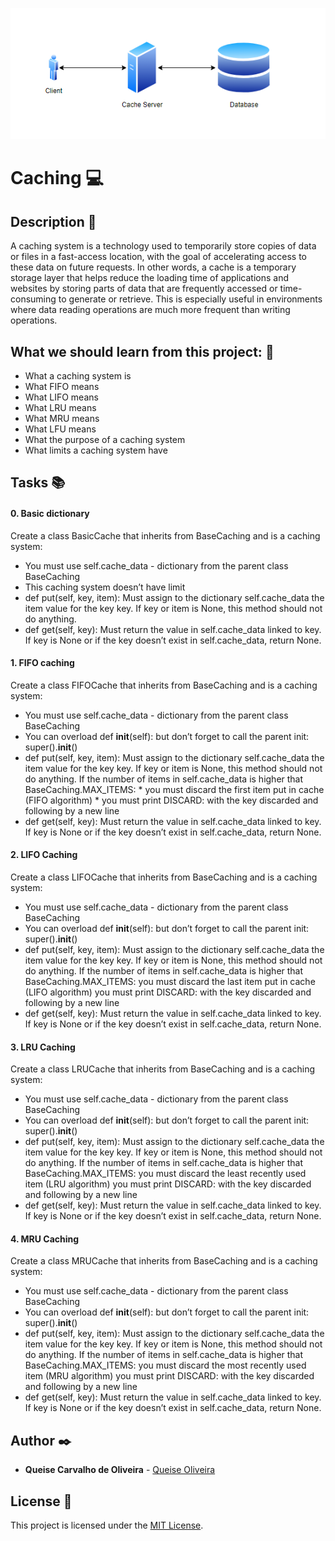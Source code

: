 <p align="center">
<img src="https://github.com/Qcarvalhooliveira/holbertonschool-web_back_end/blob/master/caching/image/caching.png" alt="caching">
<p>

# **Caching** :computer:

## **Description** :speech_balloon:

A caching system is a technology used to temporarily store copies of data or files in a fast-access location, with the goal of accelerating access to these data on future requests. In other words, a cache is a temporary storage layer that helps reduce the loading time of applications and websites by storing parts of data that are frequently accessed or time-consuming to generate or retrieve. This is especially useful in environments where data reading operations are much more frequent than writing operations.

## **What we should learn from this project:** :bookmark_tabs:

* What a caching system is
* What FIFO means
* What LIFO means
* What LRU means
* What MRU means
* What LFU means
* What the purpose of a caching system
* What limits a caching system have

## **Tasks** :books:

#### **0. Basic dictionary**

Create a class BasicCache that inherits from BaseCaching and is a caching system:

* You must use self.cache_data - dictionary from the parent class BaseCaching
* This caching system doesn’t have limit
* def put(self, key, item):
    Must assign to the dictionary self.cache_data the item value for the key key.
    If key or item is None, this method should not do anything.
* def get(self, key):
    Must return the value in self.cache_data linked to key.
    If key is None or if the key doesn’t exist in self.cache_data, return None.

#### **1. FIFO caching**

Create a class FIFOCache that inherits from BaseCaching and is a caching system:

* You must use self.cache_data - dictionary from the parent class BaseCaching
* You can overload def __init__(self): but don’t forget to call the parent init: super().__init__()
* def put(self, key, item):
    Must assign to the dictionary self.cache_data the item value for the key key.
    If key or item is None, this method should not do anything.
    If the number of items in self.cache_data is higher that BaseCaching.MAX_ITEMS:
        * you must discard the first item put in cache (FIFO algorithm)
        * you must print DISCARD: with the key discarded and following by a new line
* def get(self, key):
    Must return the value in self.cache_data linked to key.
    If key is None or if the key doesn’t exist in self.cache_data, return None.

#### **2. LIFO Caching**

Create a class LIFOCache that inherits from BaseCaching and is a caching system:

* You must use self.cache_data - dictionary from the parent class BaseCaching
* You can overload def __init__(self): but don’t forget to call the parent init: super().__init__()
* def put(self, key, item):
    Must assign to the dictionary self.cache_data the item value for the key key.
    If key or item is None, this method should not do anything.
    If the number of items in self.cache_data is higher that BaseCaching.MAX_ITEMS:
        you must discard the last item put in cache (LIFO algorithm)
        you must print DISCARD: with the key discarded and following by a new line
* def get(self, key):
    Must return the value in self.cache_data linked to key.
    If key is None or if the key doesn’t exist in self.cache_data, return None.

#### **3. LRU Caching**

Create a class LRUCache that inherits from BaseCaching and is a caching system:

* You must use self.cache_data - dictionary from the parent class BaseCaching
* You can overload def __init__(self): but don’t forget to call the parent init: super().__init__()
* def put(self, key, item):
    Must assign to the dictionary self.cache_data the item value for the key key.
    If key or item is None, this method should not do anything.
    If the number of items in self.cache_data is higher that BaseCaching.MAX_ITEMS:
        you must discard the least recently used item (LRU algorithm)
        you must print DISCARD: with the key discarded and following by a new line
* def get(self, key):
    Must return the value in self.cache_data linked to key.
    If key is None or if the key doesn’t exist in self.cache_data, return None.

#### **4. MRU Caching**

Create a class MRUCache that inherits from BaseCaching and is a caching system:

* You must use self.cache_data - dictionary from the parent class BaseCaching
* You can overload def __init__(self): but don’t forget to call the parent init: super().__init__()
* def put(self, key, item):
    Must assign to the dictionary self.cache_data the item value for the key key.
    If key or item is None, this method should not do anything.
    If the number of items in self.cache_data is higher that BaseCaching.MAX_ITEMS:
        you must discard the most recently used item (MRU algorithm)
        you must print DISCARD: with the key discarded and following by a new line
* def get(self, key):
    Must return the value in self.cache_data linked to key.
    If key is None or if the key doesn’t exist in self.cache_data, return None.

## **Author** :black_nib:

* **Queise Carvalho de Oliveira** - [Queise Oliveira](https://github.com/Qcarvalhooliveira)


## License :page_with_curl:
This project is licensed under the [MIT License](https://opensource.org/license/mit/).







